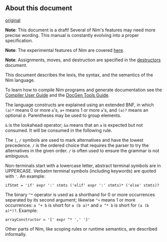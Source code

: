 ## About this document
[original](https://nim-lang.org/docs/manual.html#about-this-document)

**Note**: This document is a draft! Several of Nim's features may need
more precise wording. This manual is constantly evolving into a proper
specification.

**Note**: The experimental features of Nim are covered
[here](https://nim-lang.org/docs/manual_experimental.html).

**Note**: Assignments, moves, and destruction are specified in the
[destructors](https://nim-lang.org/docs/destructors.html) document.

This document describes the lexis, the syntax, and the semantics of the
Nim language.

To learn how to compile Nim programs and generate documentation see the
[Compiler User Guide](https://nim-lang.org/docs/nimc.html) and the [DocGen Tools
Guide](https://nim-lang.org/docs/docgen.html).

The language constructs are explained using an extended BNF, in which
`(a)*` means 0 or more `a`'s, `a+` means 1 or more `a`'s, and `(a)?`
means an optional *a*. Parentheses may be used to group elements.

`&` is the lookahead operator; `&a` means that an `a` is expected but
not consumed. It will be consumed in the following rule.

The `|`, `/` symbols are used to mark alternatives and have the lowest
precedence. `/` is the ordered choice that requires the parser to try
the alternatives in the given order. `/` is often used to ensure the
grammar is not ambiguous.

Non-terminals start with a lowercase letter, abstract terminal symbols
are in UPPERCASE. Verbatim terminal symbols (including keywords) are
quoted with `'`. An example:
```
ifStmt = 'if' expr ':' stmts ('elif' expr ':' stmts)* ('else' stmts)?
```

The binary `^*` operator is used as a shorthand for 0 or more
occurrences separated by its second argument; likewise `^+` means 1 or
more occurrences: `a ^+ b` is short for `a (b a)*` and `a ^* b` is short
for `(a (b a)*)?`. Example:
```
arrayConstructor = '[' expr ^* ',' ']'
```
Other parts of Nim, like scoping rules or runtime semantics, are
described informally.
